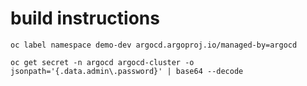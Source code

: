 # build instructions



    oc label namespace demo-dev argocd.argoproj.io/managed-by=argocd

    oc get secret -n argocd argocd-cluster -o jsonpath='{.data.admin\.password}' | base64 --decode